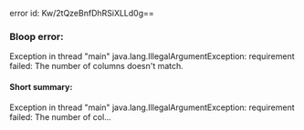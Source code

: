 error id: Kw/2tQzeBnfDhRSiXLLd0g==
### Bloop error:

Exception in thread "main" java.lang.IllegalArgumentException: requirement failed: The number of columns doesn't match.
#### Short summary: 

Exception in thread "main" java.lang.IllegalArgumentException: requirement failed: The number of col...